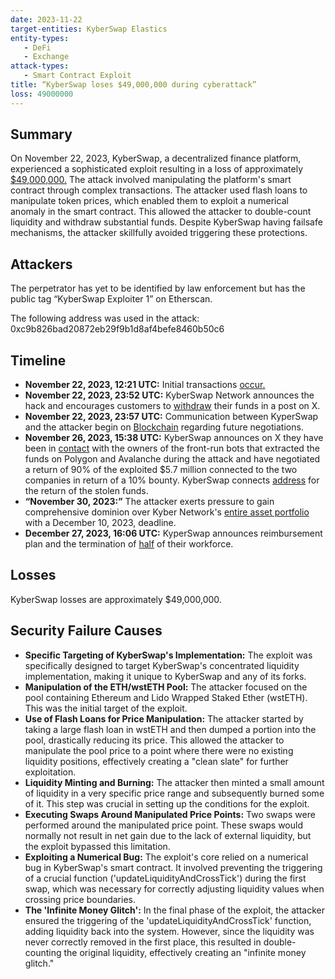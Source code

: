 ```yaml
---
date: 2023-11-22
target-entities: KyberSwap Elastics
entity-types: 
   - DeFi
   - Exchange
attack-types: 
   - Smart Contract Exploit 
title: “KyberSwap loses $49,000,000 during cyberattack”
loss: 49000000
---
```


## Summary

On November 22, 2023, KyberSwap, a decentralized finance platform, experienced a sophisticated exploit resulting in a loss of approximately [$49,000,000.](https://hacken.io/insights/kyberswap-hack-explained/) The attack involved manipulating the platform's smart contract through complex transactions. The attacker used flash loans to manipulate token prices, which enabled them to exploit a numerical anomaly in the smart contract. This allowed the attacker to double-count liquidity and withdraw substantial funds. Despite KyberSwap having failsafe mechanisms, the attacker skillfully avoided triggering these protections.  

## Attackers

The perpetrator has yet to be identified by law enforcement but has the public tag “KyberSwap Exploiter 1” on Etherscan. 

The following address was used in the attack: 0xc9b826bad20872eb29f9b1d8af4befe8460b50c6

## Timeline

- **November 22, 2023, 12:21 UTC:** Initial transactions [occur.](https://etherscan.io/txs)  
- **November 22, 2023, 23:52 UTC:** KyberSwap Network announces the hack and encourages customers to [withdraw](https://twitter.com/KyberNetwork/status/1727475235342217682) their funds in a post on X.
- **November 22, 2023, 23:57 UTC:** Communication between KyperSwap and the attacker begin on [Blockchain](https://etherscan.io/idm) regarding future negotiations. 
- **November 26, 2023, 15:38 UTC:** KyberSwap announces on X they have been in [contact](https://twitter.com/KyberNetwork/status/1728800315955437743) with the owners of the front-run bots that extracted the funds on Polygon and Avalanche during the attack and have negotiated a return of 90% of the exploited $5.7 million connected to the two companies in return of a 10% bounty. KyberSwap connects [address](https://polygonscan.com/tx/0x8a0880f1662e39fa838e89fa751669e4a1eee5c15586dc447453274f7b8ce746) for the return of the stolen funds. 
- **“November 30, 
2023:”** The attacker exerts pressure to gain comprehensive dominion over Kyber Network's [entire asset portfolio](https://cointelegraph.com/news/kyberswap-hacker-demands-complete-control-over-kyber-company) with a December 10, 2023, deadline.
- **December 27, 2023, 16:06 UTC:** KyperSwap announces reimbursement plan and the termination of [half](https://blockchain.news/news/kyberswaps-response-to-488-million-hack-workforce-halved-and-victim-reimbursement-plans) of their workforce.

## Losses

KyberSwap losses are approximately $49,000,000.

## Security Failure Causes

   - **Specific Targeting of KyberSwap's Implementation:** The exploit was specifically designed to target KyberSwap's concentrated liquidity implementation, making it unique to KyberSwap and any of its forks.
   - **Manipulation of the ETH/wstETH Pool:** The attacker focused on the pool containing Ethereum and Lido Wrapped Staked Ether (wstETH). This was the initial target of the exploit.
   - **Use of Flash Loans for Price Manipulation:** The attacker started by taking a large flash loan in wstETH and then dumped a portion into the pool, drastically reducing its price. This allowed the attacker to manipulate the pool price to a point where there were no existing liquidity positions, effectively creating a "clean slate" for further exploitation.
   - **Liquidity Minting and Burning:** The attacker then minted a small amount of liquidity in a very specific price range and subsequently burned some of it. This step was crucial in setting up the conditions for the exploit.
   - **Executing Swaps Around Manipulated Price Points:** Two swaps were performed around the manipulated price point. These swaps would normally not result in net gain due to the lack of external liquidity, but the exploit bypassed this limitation.
   - **Exploiting a Numerical Bug:** The exploit's core relied on a numerical bug in KyberSwap's smart contract. It involved preventing the triggering of a crucial function ('updateLiquidityAndCrossTick') during the first swap, which was necessary for correctly adjusting liquidity values when crossing price boundaries.
   - **The 'Infinite Money Glitch':** In the final phase of the exploit, the attacker ensured the triggering of the 'updateLiquidityAndCrossTick' function, adding liquidity back into the system. However, since the liquidity was never correctly removed in the first place, this resulted in double-counting the original liquidity, effectively creating an "infinite money glitch."

